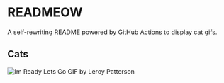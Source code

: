 # READMEOW

A self-rewriting README powered by GitHub Actions to display cat gifs.

## Cats

![Im Ready Lets Go GIF by Leroy Patterson](https://media0.giphy.com/media/CjmvTCZf2U3p09Cn0h/200.gif?cid=9acd02dap722mfpomqu22qrkytcpkfq9ep4lv5pc9w10ypuj&ep=v1_gifs_search&rid=200.gif&ct=g)
